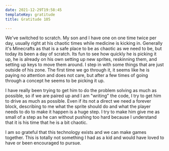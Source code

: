 ```yaml
---
date: 2021-12-29T19:58:45
templateKey: gratitude
title: Gratitude 105

---
```




We've switched to scratch.  My son and I have one on one time twice per day,
usually right at his chaotic times while medicine is kicking in.  Generally
it's Minecrafts as that is a safe place to be as chaotic as we need to be, but
today its been a day of scratch.  Its fun to see how quickly he is picking it
up, he is already on his own setting up new sprites, reskinning them, and
setting up keys to move them around.  I step in with some things that are just
outside of his zone.  The first time we go through it, it seems like he is
paying no attention and does not care, but after a few times of going through a
concept he seems to be picking it up.

I have really been trying to get him to do the problem solving as much as
possible, so if we are paired up and I am "writing" the code, I try to get him
to drive as much as possible.  Even if its not a direct we need a forever
block, describing to me what the sprite should do and what the player needs to
do to make it happen is a huge step.  I try to make him give me as small of a
step as he can without pushing too hard because I understand that it is his
time that he is a bit chaotic.

I am so grateful that this technology exists and we can make games together.
This is totally not something I had as a kid and would have loved to have or
been encouraged to pursue.
